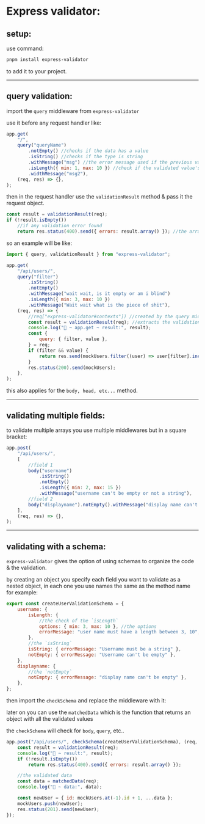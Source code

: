 <!-- @format -->

# Express validator:

## setup:

use command:

```powershell
pnpm install express-validator
```

to add it to your project.

---

## query validation:

import the `query` middleware from `express-validator`

use it before any request handler like:

```javascript
app.get(
	"/",
	query("queryName")
		.notEmpty() //checks if the data has a value
		.isString() //checks if the type is string
		.withMessage("msg") //the error message used if the previous validation is false
		.isLength({ min: 1, max: 10 }) //check if the validated value's length is between 1, 10
		.widthMessage("msg2"),
	(req, res) => {},
);
```

then in the request handler use the `validationResult` method & pass it the request object.

```javascript
const result = validationResult(req);
if (!result.isEmpty())
	//if any validation error found
	return res.status(400).send({ errors: result.array() }); //the array method returns an array of all the validation errors
```

so an example will be like:

```javascript
import { query, validationResult } from "express-validator";

app.get(
	"/api/users/",
	query("filter")
		.isString()
		.notEmpty()
		.withMessage("wait wait, is it empty or am i blind")
		.isLength({ min: 3, max: 10 })
		.withMessage("Wait wait what is the piece of shit"),
	(req, res) => {
		//req["express-validator#contexts"]) //created by the query middleware
		const result = validationResult(req); //extracts the validation errors;
		console.log("🚀 ~ app.get ~ result:", result);
		const {
			query: { filter, value },
		} = req;
		if (filter && value) {
			return res.send(mockUsers.filter((user) => user[filter].includes(value)));
		}
		res.status(200).send(mockUsers);
	},
);
```

this also applies for the `body, head, etc...` method.

---

## validating multiple fields:

to validate multiple arrays you use multiple middlewares but in a square bracket:

```javascript
app.post(
	"/api/users/",
	[
		//field 1
		body("username")
			.isString()
			.notEmpty()
			.isLength({ min: 2, max: 15 })
			.withMessage("username can't be empty or not a string"),
		//field 2
		body("displayname").notEmpty().withMessage("display name can't be empty"),
	],
	(req, res) => {},
);
```

---

## validating with a schema:

`express-validator` gives the option of using schemas to organize the code & the validation.

by creating an object you specify each field you want to validate as a nested object, in each one you use names the same as the method name for example:

```javascript
export const createUserValidationSchema = {
	username: {
		isLength: {
			//the check of the `isLength`
			options: { min: 3, max: 10 }, //the options
			errorMessage: "user name must have a length between 3, 10", //the `withMessage`
		},
		//the `isString`
		isString: { errorMessage: "Username must be a string" },
		notEmpty: { errorMessage: "Username can't be empty" },
	},
	displayname: {
		//the `notEmpty`
		notEmpty: { errorMessage: "display name can't be empty" },
	},
};
```

then import the `checkSchema` and replace the middleware with it:

later on you can use the `matchedData` which is the function that returns an object with all the validated values

the `checkSchema` will check for `body`, `query`, etc..

```javascript
app.post("/api/users/", checkSchema(createUserValidationSchema), (req, res) => {
	const result = validationResult(req);
	console.log("🚀 ~ result:", result);
	if (!result.isEmpty())
		return res.status(400).send({ errors: result.array() });

	//the validated data
	const data = matchedData(req);
	console.log("🚀 ~ data:", data);

	const newUser = { id: mockUsers.at(-1).id + 1, ...data };
	mockUsers.push(newUser);
	res.status(201).send(newUser);
});
```
